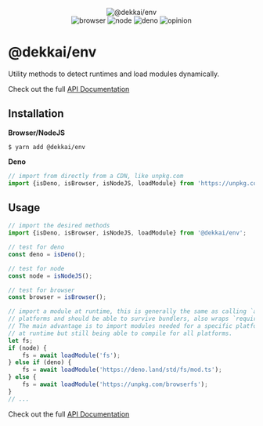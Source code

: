 <div align="center">

![@dekkai/env](https://raw.githubusercontent.com/dekkai-data/assets/master/svg/dekkai_env_banner_light.svg)  
![browser](https://github.com/dekkai-data/env/workflows/browser/badge.svg)
![node](https://github.com/dekkai-data/env/workflows/node/badge.svg)
![deno](https://github.com/dekkai-data/env/workflows/deno/badge.svg)
![opinion](https://img.shields.io/badge/badges_are-meaningless-blue)

</div>

# @dekkai/env

Utility methods to detect runtimes and load modules dynamically.

Check out the full [API Documentation](https://dekkai-data.github.io/env/)

## Installation

**Browser/NodeJS**
```shell script
$ yarn add @dekkai/env
```

**Deno**
```javascript
// import from directly from a CDN, like unpkg.com
import {isDeno, isBrowser, isNodeJS, loadModule} from 'https://unpkg.com/@dekkai/env';
```

## Usage

```javascript
// import the desired methods
import {isDeno, isBrowser, isNodeJS, loadModule} from '@dekkai/env';

// test for deno
const deno = isDeno();

// test for node
const node = isNodeJS();

// test for browser
const browser = isBrowser();

// import a module at runtime, this is generally the same as calling `await import(module)` but it is safe for all 
// platforms and should be able to survive bundlers, also wraps `require` for node environments where needed.
// The main advantage is to import modules needed for a specific platform at runtime, think importing `fs` for node
// at runtime but still being able to compile for all platforms.
let fs;
if (node) {
    fs = await loadModule('fs');
} else if (deno) {
    fs = await loadModule('https://deno.land/std/fs/mod.ts');
} else {
    fs = await loadModule('https://unpkg.com/browserfs');
}
// ...
```

Check out the full [API Documentation](https://dekkai-data.github.io/env/)
